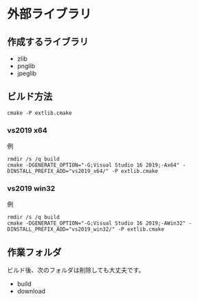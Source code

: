 ﻿# 外部ライブラリ

## 作成するライブラリ

- zlib
- pnglib
- jpeglib

## ビルド方法

    cmake -P extlib.cmake

### vs2019 x64

例

    rmdir /s /q build
    cmake -DGENERATE_OPTION="-G;Visual Studio 16 2019;-Ax64" -DINSTALL_PREFIX_ADD="vs2019_x64/" -P extlib.cmake

### vs2019 win32

例

    rmdir /s /q build
    cmake -DGENERATE_OPTION="-G;Visual Studio 16 2019;-AWin32" -DINSTALL_PREFIX_ADD="vs2019_win32/" -P extlib.cmake


## 作業フォルダ

ビルド後、次のフォルダは削除しても大丈夫です。

- build
- download
